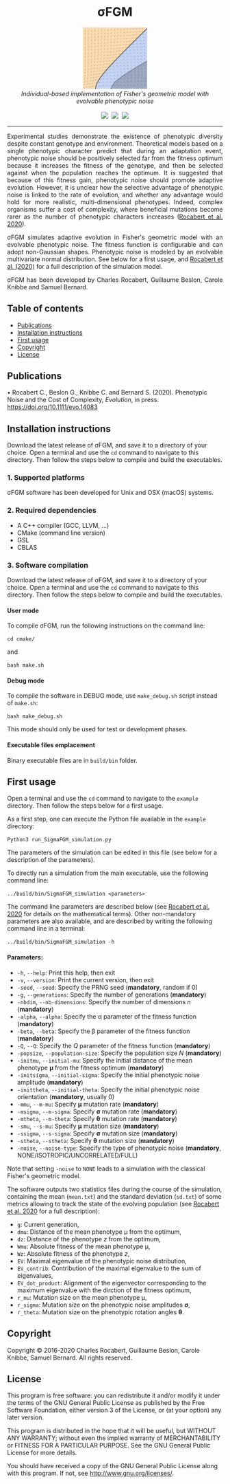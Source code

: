 <h1 align="center">&sigma;FGM</h1>
<p align="center">
<img src="logo/logo.png" width="150">
<br/>
<em>Individual-based implementation of Fisher's geometric model with evolvable phenotypic noise</em>
<br/><br/>
<a href="https://github.com/charlesrocabert/SigmaFGM/releases/latest"><img src="https://img.shields.io/github/release/charlesrocabert/SigmaFGM/all.svg" /></a>&nbsp;
<a href="https://action-badges.now.sh/charlesrocabert/SigmaFGM"><img src="https://action-badges.now.sh/charlesrocabert/MetEvolSim" /></a>&nbsp;
<a href="https://github.com/charlesrocabert/SigmaFGM/LICENSE.html"><img src="https://img.shields.io/badge/License-GPLv3-blue.svg" /></a>
</p>

-----------------

<p align="justify">
Experimental studies demonstrate the existence of phenotypic diversity despite constant genotype and environment. Theoretical models based on a single phenotypic character predict that during an adaptation event, phenotypic noise should be positively selected far from the fitness optimum because it increases the fitness of the genotype, and then be selected against when the population reaches the optimum. It is suggested that because of this fitness gain, phenotypic noise should promote adaptive evolution. However, it is unclear how the selective advantage of phenotypic noise is linked to the rate of evolution, and whether any advantage would hold for more realistic, multi-dimensional phenotypes. Indeed, complex organisms suffer a cost of complexity, where beneficial mutations become rarer as the number of phenotypic characters increases (<a href="https://doi.org/10.1111/evo.14083">Rocabert et al. 2020</a>).
</p>

<p align="justify">
&sigma;FGM simulates adaptive evolution in Fisher's geometric model with an evolvable phenotypic noise. The fitness function is configurable and can adopt non-Gaussian shapes. Phenotypic noise is modeled by an evolvable multivariate normal distribution. See below for a first usage, and <a href="https://doi.org/10.1111/evo.14083">Rocabert et al. (2020)</a> for a full description of the simulation model.
</p>

<p align="justify">
&sigma;FGM has been developed by Charles Rocabert, Guillaume Beslon, Carole Knibbe and Samuel Bernard.
</p>

## Table of contents
- [Publications](#publications)
- [Installation instructions](#installation)
- [First usage](#first_usage)
- [Copyright](#copyright)
- [License](#license)

## Publications <a name="publications"></a>

• Rocabert C., Beslon G., Knibbe C. and Bernard S. (2020). Phenotypic Noise and the Cost of Complexity, _Evolution_, in press. https://doi.org/10.1111/evo.14083

## Installation instructions <a name="installation"></a>

Download the latest release of &sigma;FGM, and save it to a directory of your choice. Open a terminal and use the <code>cd</code> command to navigate to this directory. Then follow the steps below to compile and build the executables.

### 1. Supported platforms
&sigma;FGM software has been developed for Unix and OSX (macOS) systems.

### 2. Required dependencies
* A C++ compiler (GCC, LLVM, ...)
* CMake (command line version)
* GSL
* CBLAS

### 3. Software compilation
Download the latest release of &sigma;FGM, and save it to a directory of your choice. Open a terminal and use the <code>cd</code> command to navigate to this directory. Then follow the steps below to compile and build the executables.

#### User mode
To compile &sigma;FGM, run the following instructions on the command line:

    cd cmake/

and

    bash make.sh

#### Debug mode
To compile the software in DEBUG mode, use <code>make_debug.sh</code> script instead of <code>make.sh</code>:

    bash make_debug.sh

This mode should only be used for test or development phases.

#### Executable files emplacement
Binary executable files are in <code>build/bin</code> folder.

## First usage <a name="first_usage"></a>
Open a terminal and use the <code>cd</code> command to navigate to the <code>example</code> directory. Then follow the steps below for a first usage.

As a first step, one can execute the Python file available in the <code>example</code> directory:

    Python3 run_SigmaFGM_simulation.py

The parameters of the simulation can be edited in this file (see below for a description of the parameters).

To directly run a simulation from the main executable, use the following command line:

    ../build/bin/SigmaFGM_simulation <parameters>

The command line parameters are described below (see <a href="https://doi.org/10.1111/evo.14083">Rocabert et al. 2020</a> for details on the mathematical terms). Other non-mandatory parameters are also available, and are described by writing the following command line in a terminal:

    ../build/bin/SigmaFGM_simulation -h

#### Parameters:
- <code>-h</code>, <code>--help</code>: Print this help, then exit
- <code>-v</code>, <code>--version</code>: Print the current version, then exit
- <code>-seed</code>, <code>--seed</code>: Specify the PRNG seed (**mandatory**, random if 0)
- <code>-g</code>, <code>--generations</code>: Specify the number of generations (**mandatory**)
- <code>-nbdim</code>, <code>--nb-dimensions</code>: Specify the number of dimensions _n_ (**mandatory**)
- <code>-alpha</code>, <code>--alpha</code>: Specify the &alpha; parameter of the fitness function (**mandatory**)
- <code>-beta</code>, <code>--beta</code>: Specify the &beta; parameter of the fitness function (**mandatory**)
- <code>-Q</code>, <code>--Q</code>: Specify the _Q_ parameter of the fitness function (**mandatory**)
- <code>-popsize</code>, <code>--population-size</code>: Specify the population size _N_ (**mandatory**)
- <code>-initmu</code>, <code>--initial-mu</code>: Specify the initial distance of the mean phenotype **&mu;** from the fitness optimum (**mandatory**)
- <code>-initsigma</code>, <code>--initial-sigma</code>: Specify the initial phenotypic noise amplitude (**mandatory**)
- <code>-inittheta</code>, <code>--initial-theta</code>: Specify the initial phenotypic noise orientation (**mandatory**, usually 0)
- <code>-mmu</code>, <code>--m-mu</code>: Specify **&mu;** mutation rate (**mandatory**)
- <code>-msigma</code>, <code>--m-sigma</code>: Specify **&sigma;** mutation rate (**mandatory**)
- <code>-mtheta</code>, <code>--m-theta</code>: Specify **&theta;** mutation rate (**mandatory**)
- <code>-smu</code>, <code>--s-mu</code>: Specify **&mu;** mutation size (**mandatory**)
- <code>-ssigma</code>, <code>--s-sigma</code>: Specify **&sigma;** mutation size (**mandatory**)
- <code>-stheta</code>, <code>--stheta</code>: Specify **&theta;** mutation size (**mandatory**)
- <code>-noise</code>, <code>--noise-type</code>: Specify the type of phenotypic noise (**mandatory**, NONE/ISOTROPIC/UNCORRELATED/FULL)

Note that setting <code>-noise</code> to <code>NONE</code> leads to a simulation with the classical Fisher's geometric model.

The software outputs two statistics files during the course of the simulation, containing the mean (<code>mean.txt</code>) and the standard deviation (<code>sd.txt</code>) of some metrics allowing to track the state of the evolving population (see <a href="https://doi.org/10.1111/evo.14083">Rocabert et al. 2020</a> for a full description):
- <code>g</code>: Current generation,
- <code>dmu</code>: Distance of the mean phenotype &mu; from the optimum,
- <code>dz</code>: Distance of the phenotype _z_ from the optimum,
- <code>Wmu</code>: Absolute fitness of the mean phenotype &mu;,
- <code>Wz</code>: Absolute fitness of the phenotype _z_,
- <code>EV</code>: Maximal eigenvalue of the phenotypic noise distribution,
- <code>EV_contrib</code>: Contribution of the maximal eigenvalue to the sum of eigenvalues,
- <code>EV_dot_product</code>: Alignment of the eigenvector corresponding to the maximum eigenvalue with the dirction of the fitness optimum, 
- <code>r_mu</code>: Mutation size on the mean phenotype &mu;,
- <code>r_sigma</code>: Mutation size on the phenotypic noise amplitudes **&sigma;**,
- <code>r_theta</code>: Mutation size on the phenotypic rotation angles **&theta;**.

## Copyright <a name="copyright"></a>
Copyright &copy; 2016-2020 Charles Rocabert, Guillaume Beslon, Carole Knibbe, Samuel Bernard.
All rights reserved.

## License <a name="license"></a>
This program is free software: you can redistribute it and/or modify it under the terms of the GNU General Public License as published by the Free Software Foundation, either version 3 of the License, or (at your option) any later version.

This program is distributed in the hope that it will be useful, but WITHOUT ANY WARRANTY; without even the implied warranty of MERCHANTABILITY or FITNESS FOR A PARTICULAR PURPOSE. See the GNU General Public License for more details.

You should have received a copy of the GNU General Public License along with this program. If not, see http://www.gnu.org/licenses/.

